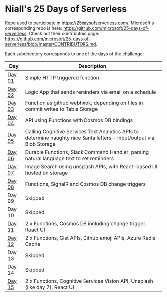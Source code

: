 # Niall's 25 Days of Serverless

Repo used to participate in https://25daysofserverless.com/. Microsoft's corresponding repo is here: https://github.com/microsoft/25-days-of-serverless. Check out their contributors page: https://github.com/microsoft/25-days-of-serverless/blob/master/CONTRIBUTORS.md.

Each subdirectory corresponds to one of the days of the challenge:

| Day | Description |
| --- | --- |
| [Day 01](https://github.com/nkelly75/25-days-of-serverless/tree/master/day01) | Simple HTTP triggered function |
| [Day 02](https://github.com/nkelly75/25-days-of-serverless/tree/master/day02) | Logic App that sends reminders via email on a schedule |
| [Day 03](https://github.com/nkelly75/25-days-of-serverless/tree/master/day03) | Function as github webhook, depending on files in commit writes to Table Storage |
| [Day 04](https://github.com/nkelly75/25-days-of-serverless/tree/master/day04) | API using Functions with Cosmos DB bindings |
| [Day 05](https://github.com/nkelly75/25-days-of-serverless/tree/master/day05) | Calling Cognitive Services Text Analytics APIs to determine naughty nice Santa letters - input/output via Blob Storage|
| [Day 06](https://github.com/nkelly75/25-days-of-serverless/tree/master/day06) | Durable Functions, Slack Command Handler, parsing natural language text to set reminders |
| [Day 07](https://github.com/nkelly75/25-days-of-serverless/tree/master/day07) | Image Search using unsplash APIs, with React-based UI hosted on storage |
| [Day 08](https://github.com/nkelly75/25-days-of-serverless/tree/master/day08) | Functions, SignalR and Cosmos DB change triggers |
| Day 09 | Skipped |
| Day 10 | Skipped |
| [Day 11](https://github.com/nkelly75/25-days-of-serverless/tree/master/day11) | 2 x Functions, Cosmos DB including change trigger, React UI |
| [Day 12](https://github.com/nkelly75/25-days-of-serverless/tree/master/day12) | 2 x Functions, Gist APIs, Github emoji APIs, Azure Redis Cache |
| Day 13 | Skipped |
| Day 14 | Skipped |
| [Day 15](https://github.com/nkelly75/25-days-of-serverless/tree/master/day15) | 2 x Functions, Cognitive Services Vision API, Unsplash (like day 7), React UI |
